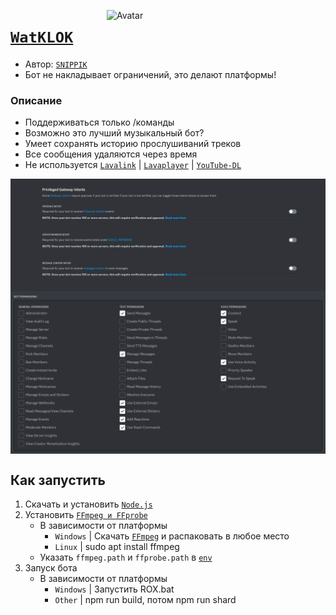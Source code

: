 [<img align="right" alt="Avatar" width="350px" src="https://media.discordapp.net/attachments/1066636694142595143/1155519865180930138/R_O_X_v2.1.png?width=619&height=619" />]()

# [`WatKLOK`](https://github.com/SNIPPIK/WatKLOK)
- Автор: [`SNIPPIK`](https://github.com/SNIPPIK)
- Бот не накладывает ограничений, это делают платформы!
### Описание
- Поддерживаться только /команды
- Возможно это лучший музыкальный бот?
- Умеет сохранять историю прослушиваний треков
- Все сообщения удаляются через время
- Не используется [`Lavalink`](https://github.com/lavalink-devs/Lavalink) | [`Lavaplayer`](https://github.com/sedmelluq/lavaplayer) | [`YouTube-DL`](https://youtube-dl.org/)

<img align="center" alt="PGI Settings" width="1000px" src="https://github.com/SNIPPIK/WatKLOK/blob/main/.github/resource/PGI.png?raw=true" />
<img align="center" alt="Bot Permissions" width="1000px" src="https://github.com/SNIPPIK/WatKLOK/blob/main/.github/resource/Bot Permissions.png?raw=true" />


## <a name="run"></a> Как запустить
1. Скачать и установить [`Node.js`](https://nodejs.org/ru/)
2. Установить [`FFmpeg и FFprobe`](https://github.com/BtbN/FFmpeg-Builds/releases)
   - В зависимости от платформы
      - `Windows` | Скачать [`FFmpeg`](https://ffmpeg.org/) и распаковать в любое место
      - `Linux` | sudo apt install ffmpeg
   - Указать `ffmpeg.path` и `ffprobe.path` в [`env`](.env)
3. Запуск бота
   - В зависимости от платформы
     - `Windows` | Запустить ROX.bat
     - `Other` | npm run build, потом npm run shard
